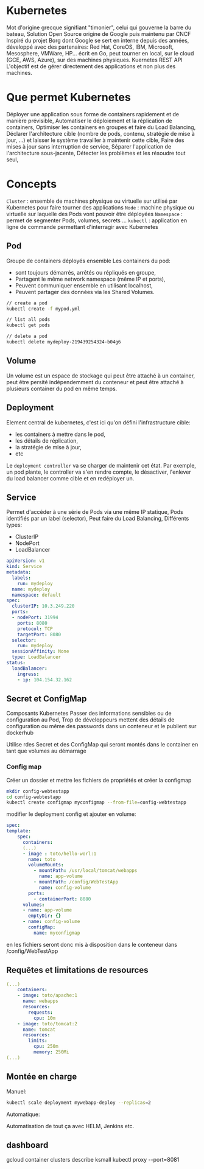 # Kubernetes

Mot d'origine grecque signifiant "timonier", celui qui gouverne la barre du bateau,
Solution Open Source origine de Google puis maintenu par CNCF
Inspiré du projet Borg dont Google se sert en interne depuis des années,
développé avec des partenaires: Red Hat, CoreOS, IBM, Microsoft, Mesosphere, VMWare, HP...
écrit en Go,
peut tourner en local, sur le cloud (GCE, AWS, Azure), sur des machines physiques.
Kuernetes REST API
L'objectif est de gérer directement des applications et non plus des machines.

# Que permet Kubernetes
Déployer une application sous forme de containers rapidement et de manière prévisible, 
Automatiser le déploiement et la réplication de containers,
Optimiser les containers en groupes et faire du Load Balancing,
Déclarer l'architecture cible (nombre de pods, contenu, stratégie de mise à jour, ...) et laisser le système travailler à maintenir cette cible,
Faire des mises à jour sans interruption de service,
Séparer l'application de l'architecture sous-jacente,
Détecter les problèmes et les résoudre tout seul,

# Concepts

`Cluster` : ensemble de machines physique ou virtuelle sur utilisé par Kubernetes pour faire tourner des applications
`Node` : machine physique ou virtuelle sur laquelle des Pods vont pouvoir être déployées
`Namespace` : permet de segmenter Pods, volumes, secrets ...
`kubectl` : application en ligne de commande permettant d'interragir avec Kubernetes

## Pod
Groupe de containers déployés ensemble
Les containers du pod:
* sont toujours démarrés, arrêtés ou répliqués en groupe,
* Partagent le même network namespace (même IP et ports),
* Peuvent communiquer ensemble en utilisant localhost,
* Peuvent partager des données via les Shared Volumes.

```bash
// create a pod
kubectl create -f mypod.yml

// list all pods
kubectl get pods

// delete a pod
kubectl delete mydeploy-219439254324-b04g6
```

## Volume
Un volume est un espace de stockage qui peut être attaché à un container, peut être persité indépendemment du conteneur et peut être attaché à plusieurs container du pod en même temps.

## Deployment
Element central de kubernetes, c'est ici qu'on défini l'infrastructure cible:
- les containers à mettre dans le pod,
- les détails de réplication,
- la stratégie de mise à jour,
- etc

Le `deployment controller` va se charger de maintenir cet état.
Par exemple, un pod plante, le controller va s'en rendre compte, le désactiver, l'enlever du load balancer comme cible et en redéployer un.

## Service
Permet d'accéder à une série de Pods via une même IP statique,
Pods identifiés par un label (selector),
Peut faire du Load Balancing,
Différents types:
* ClusterIP
* NodePort
* LoadBalancer

```yaml
apiVersion: v1
kind: Service
metadata:
  labels:
    run: mydeploy
  name: mydeploy
  namespace: default
spec:
  clusterIP: 10.3.249.220
  ports:
  - nodePort: 31994
    ports: 8080
    protocol: TCP
    targetPort: 8080
  selector:
    run: mydeploy
  sessionAffinity: None
  type: LoadBalancer
status:
  loadBalancer:
    ingress:
    - ip: 104.154.32.162
```

## Secret et ConfigMap
Composants Kubernetes
Passer des informations sensibles ou de configuration au Pod,
Trop de développeurs mettent des détails de configuration ou même des passwords dans un conteneur et le publient sur dockerhub

Utilise rdes Secret et des ConfigMap qui seront montés dans le container en tant que volumes au démarrage

### Config map
Créer un dossier et mettre les fichiers de propriétés et créer la configmap
```bash
mkdir config-webtestapp
cd config-webtestapp
kubectl create configmap myconfigmap --from-file=config-webtestapp
```

modifier le deployment config et ajouter en volume:
```yaml
spec:
template:
    spec:
      containers:
      (...)
      - image : toto/hello-worl:1
        name: toto
        volumeMounts:
          - mountPath: /usr/local/tomcat/webapps
            name: app-volume
          - mountPath: /config/WebTestApp
            name: config-volume
        ports:
          - containerPort: 8080
      volumes:
      - name: app-volume
        emptyDir: {}
      - name: config-volume
        configMap:
          name: myconfigmap
```

en les fichiers seront donc mis à disposition dans le conteneur dans /config/WebTestApp

## Requêtes et limitations de resources

```yaml
(...)
    containers:
    - image: toto/apache:1
      name: webapps
      resources:
        requests:
          cpu: 10m
    - image: toto/tomcat:2
      name: tomcat
      resources:
        limits:
          cpu: 250m
          memory: 250Mi
(...)
```

## Montée en charge

Manuel:
```bash
kubectl scale deployment mywebapp-deploy --replicas=2
```
Automatique:




Automatisation de tout ça avec HELM, Jenkins etc.



## dashboard

gcloud container clusters describe ksmall
kubectl proxy --port=8081